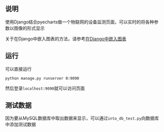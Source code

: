 ## 说明

使用Django结合pyecharts做一个物联网的设备监测页面，可以实时的将各种参数以图像的形式显示

关于在Django中嵌入图表的方法，请参考[在Django中嵌入图表](https://chunar5354.github.io/2020/07/02/django-pyecharts.html)

## 运行

可以直接运行

```
python manage.py runserver 0:9090
```

然后登录`localhost:9090`就可以访问页面

## 测试数据

因为要从MySQL数据库中取出数据来显示，可以通过`into_db_test.py`向数据库中添加测试数据
